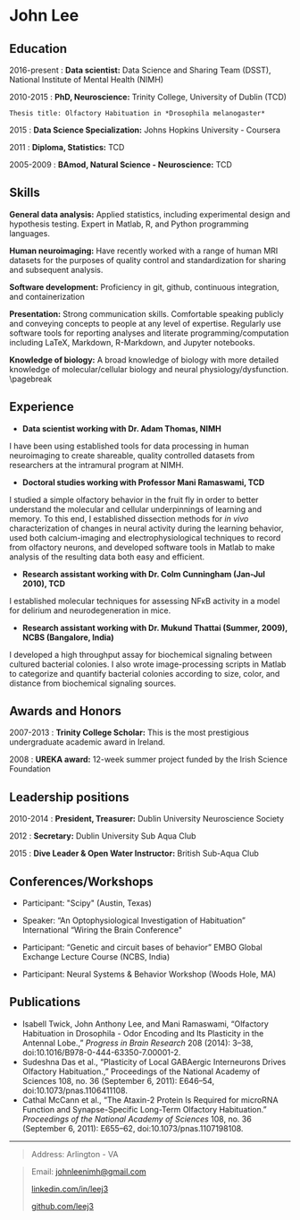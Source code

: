 John Lee
============

Education
---------
<!-- :   [**Data scientist **]: Data Science and Sharing Team (DSST), National Institute of Mental Health (NIMH) -->
2016-present
:   **Data scientist:** Data Science and Sharing Team (DSST), National Institute of Mental Health (NIMH)
    
2010-2015
:   **PhD, Neuroscience:** Trinity College, University of Dublin (TCD)

    Thesis title: Olfactory Habituation in *Drosophila melanogaster*

2015
:   **Data Science Specialization:** Johns Hopkins University - Coursera

2011
:   **Diploma, Statistics:** TCD

2005-2009
:   **BAmod, Natural Science - Neuroscience:** TCD


Skills
---
**General data analysis:** Applied statistics, including experimental design and hypothesis testing. Expert in Matlab, R, and Python programming languages.

**Human neuroimaging:** Have recently worked with a range of human MRI datasets for the purposes of quality control and standardization for sharing and subsequent analysis.

**Software development:** Proficiency in git, github, continuous integration, and containerization

**Presentation:** Strong communication skills. Comfortable speaking publicly and conveying concepts to people at any level of expertise. Regularly use software tools for reporting analyses and literate programming/computation including LaTeX, Markdown, R-Markdown, and Jupyter notebooks.

**Knowledge of biology:** A broad knowledge of biology with more detailed knowledge of molecular/cellular biology and neural physiology/dysfunction. 
\pagebreak


Experience
---
+ **Data scientist working with Dr. Adam Thomas, NIMH**

I have been using established tools for data processing in human neuroimaging to create shareable, quality controlled datasets from researchers at the intramural program at NIMH.

+ **Doctoral studies working with Professor Mani Ramaswami, TCD**

I studied a simple olfactory behavior in the fruit fly in order to better understand the molecular and cellular underpinnings of learning and memory. 
To this end, I established dissection methods for *in vivo* characterization of changes in neural activity during the learning behavior, used both calcium-imaging and electrophysiological techniques to record from olfactory neurons, and developed software tools in Matlab to make analysis of the resulting data both easy and efficient.

+ **Research assistant working with Dr. Colm Cunningham (Jan-Jul 2010), TCD**

I established molecular techniques for assessing NFκB activity in a model for delirium and neurodegeneration in mice.

+ **Research assistant working with Dr. Mukund Thattai (Summer, 2009), NCBS (Bangalore, India)**

I developed a high throughput assay for biochemical signaling between cultured bacterial colonies.
I also wrote image-processing scripts in Matlab to categorize and quantify bacterial colonies according to size, color, and distance from biochemical signaling sources.


Awards and Honors
---
 2007-2013
 :  **Trinity College Scholar:** This is the most prestigious undergraduate academic award in Ireland.

2008
: **UREKA award:** 12-week summer project funded by the Irish Science Foundation


Leadership positions
---
2010-2014
:   **President, Treasurer:** Dublin University Neuroscience Society

2012
:   **Secretary:** Dublin University Sub Aqua Club

2015
: **Dive Leader & Open Water Instructor:** British Sub-Aqua Club

Conferences/Workshops
---
* Participant: "Scipy"  (Austin, Texas)

* Speaker: “An Optophysiological Investigation of Habituation”   International “Wiring the Brain Conference"   

* Participant: “Genetic and circuit bases of behavior”         EMBO Global Exchange Lecture Course (NCBS, India)

* Participant:  Neural Systems & Behavior Workshop              (Woods Hole, MA)
   
Publications
---
* Isabell Twick, John Anthony Lee, and Mani Ramaswami, “Olfactory Habituation in Drosophila - Odor Encoding and Its Plasticity in the Antennal Lobe.,” *Progress in Brain Research* 208 (2014): 3–38, doi:10.1016/B978-0-444-63350-7.00001-2.
* Sudeshna Das et al., “Plasticity of Local GABAergic Interneurons Drives Olfactory Habituation.,” Proceedings of the National Academy of Sciences 108, no. 36 (September 6, 2011): E646–54, doi:10.1073/pnas.1106411108. 
* Cathal McCann et al., “The Ataxin-2 Protein Is Required for microRNA Function and Synapse-Specific Long-Term Olfactory Habituation.” *Proceedings of the National Academy of Sciences* 108, no. 36 (September 6, 2011): E655–62, doi:10.1073/pnas.1107198108.

---
> Address: Arlington - VA

> Email: <johnleenimh@gmail.com> 
> 
> [linkedin.com/in/leej3](http://www.linkedin.com/in/leej3)
> 
> [github.com/leej3](https://github.com/leej3)
> 
<!-- > Cell: +1 703 399 9253 -->
> 
> 
<!-- > Visa status: Currently on J1 working visa, soon to be permanent resident -->
 